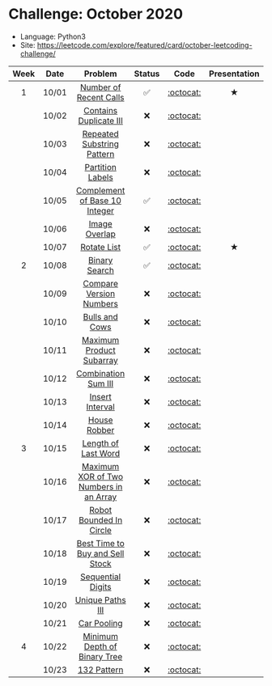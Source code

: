 # Challenge: October 2020
* Language: Python3
* Site: https://leetcode.com/explore/featured/card/october-leetcoding-challenge/

|Week|Date|Problem|Status|Code|Presentation|
|:--:|:--:|:--:|:--:|:--:|:--:|
|1|10/01|[Number of Recent Calls](https://leetcode.com/explore/featured/card/october-leetcoding-challenge/559/week-1-october-1st-october-7th/3480/)|✅|[:octocat:](./1001.py)|★|
||10/02|[Contains Duplicate III](https://leetcode.com/explore/featured/card/september-leetcoding-challenge/554/week-1-september-1st-september-7th/3446/)|❌|[:octocat:](./1002.py)||
||10/03|[Repeated Substring Pattern](https://leetcode.com/explore/featured/card/september-leetcoding-challenge/554/week-1-september-1st-september-7th/3447/)|❌|[:octocat:](./1003.py)||
||10/04|[Partition Labels](https://leetcode.com/explore/featured/card/september-leetcoding-challenge/554/week-1-september-1st-september-7th/3448/)|❌|[:octocat:](./1004.py)||
||10/05|[Complement of Base 10 Integer](https://leetcode.com/explore/featured/card/october-leetcoding-challenge/559/week-1-october-1st-october-7th/3484/)|✅|[:octocat:](./1005.py)||
||10/06|[Image Overlap](https://leetcode.com/explore/featured/card/september-leetcoding-challenge/554/week-1-september-1st-september-7th/3450/)|❌|[:octocat:](./1006.py)||
||10/07|[Rotate List](https://leetcode.com/explore/featured/card/october-leetcoding-challenge/559/week-1-october-1st-october-7th/3486/)|✅|[:octocat:](./1007.py)|★|
|2|10/08|[Binary Search](https://leetcode.com/explore/featured/card/october-leetcoding-challenge/560/week-2-october-8th-october-14th/3488/)|✅|[:octocat:](./1008.py)||
||10/09|[Compare Version Numbers](https://leetcode.com/explore/featured/card/september-leetcoding-challenge/555/week-2-september-8th-september-14th/3454/)|❌|[:octocat:](./1009.py)||
||10/10|[Bulls and Cows](https://leetcode.com/explore/featured/card/september-leetcoding-challenge/555/week-2-september-8th-september-14th/3455/)|❌|[:octocat:](./1010.py)||
||10/11|[Maximum Product Subarray](https://leetcode.com/explore/featured/card/september-leetcoding-challenge/555/week-2-september-8th-september-14th/3456/)|❌|[:octocat:](./1011.py)||
||10/12|[Combination Sum III](https://leetcode.com/explore/featured/card/september-leetcoding-challenge/555/week-2-september-8th-september-14th/3457/)|❌|[:octocat:](./1012.py)||
||10/13|[Insert Interval](https://leetcode.com/explore/featured/card/september-leetcoding-challenge/555/week-2-september-8th-september-14th/3458/)|❌|[:octocat:](./1013.py)||
||10/14|[House Robber](https://leetcode.com/explore/featured/card/september-leetcoding-challenge/555/week-2-september-8th-september-14th/3459/)|❌|[:octocat:](./1014.py)||
|3|10/15|[Length of Last Word](https://leetcode.com/explore/featured/card/september-leetcoding-challenge/556/week-3-september-15th-september-21st/3461/)|❌|[:octocat:](./1015.py)||
||10/16|[Maximum XOR of Two Numbers in an Array](https://leetcode.com/explore/featured/card/september-leetcoding-challenge/556/week-3-september-15th-september-21st/3462/)|❌|[:octocat:](./1016.py)||
||10/17|[Robot Bounded In Circle](https://leetcode.com/explore/featured/card/september-leetcoding-challenge/556/week-3-september-15th-september-21st/3463/)|❌|[:octocat:](./1017.py)||
||10/18|[Best Time to Buy and Sell Stock](https://leetcode.com/explore/featured/card/september-leetcoding-challenge/556/week-3-september-15th-september-21st/3464/)|❌|[:octocat:](./1018.py)||
||10/19|[Sequential Digits](https://leetcode.com/explore/featured/card/september-leetcoding-challenge/556/week-3-september-15th-september-21st/3465/)|❌|[:octocat:](./1019.py)||
||10/20|[Unique Paths III](https://leetcode.com/explore/featured/card/september-leetcoding-challenge/556/week-3-september-15th-september-21st/3466/)|❌|[:octocat:](./1020.py)||
||10/21|[Car Pooling](https://leetcode.com/explore/featured/card/september-leetcoding-challenge/556/week-3-september-15th-september-21st/3467/)|❌|[:octocat:](./1021.py)||
|4|10/22|[Minimum Depth of Binary Tree](https://leetcode.com/explore/featured/card/october-leetcoding-challenge/562/week-4-october-22nd-october-28th/3504/)|❌|[:octocat:](./1022.py)||
||10/23|[132 Pattern](https://leetcode.com/explore/featured/card/october-leetcoding-challenge/562/week-4-october-22nd-october-28th/3505/)|❌|[:octocat:](./1023.py)||
